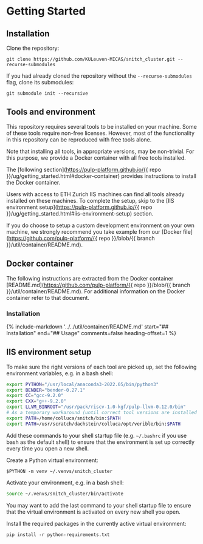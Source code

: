 <!--start-section-1-->

# Getting Started

## Installation

Clone the repository:
```shell
git clone https://github.com/KULeuven-MICAS/snitch_cluster.git --recurse-submodules
```

If you had already cloned the repository without the `--recurse-submodules` flag, clone its submodules:
```shell
git submodule init --recursive
```

## Tools and environment

This repository requires several tools to be installed on your machine. Some of these tools require non-free licenses. However, most of the functionality in this repository can be reproduced with free tools alone.

Note that installing all tools, in appropriate versions, may be non-trivial. For this purpose, we provide a Docker container with all free tools installed.

The [following section](https://pulp-platform.github.io/{{ repo }}/ug/getting_started.html#docker-container) provides instructions to install the Docker container.

Users with access to ETH Zurich IIS machines can find all tools already installed on these machines. To complete the setup, skip to the [IIS environment setup](https://pulp-platform.github.io/{{ repo }}/ug/getting_started.html#iis-environment-setup) section.

If you do choose to setup a custom development environment on your own machine, we strongly recommend you take example from our [Docker file](https://github.com/pulp-platform/{{ repo }}/blob/{{ branch }}/util/container/README.md).

## Docker container

<!--end-section-1-->

The following instructions are extracted from the Docker container [README.md](https://github.com/pulp-platform/{{ repo }}/blob/{{ branch }}/util/container/README.md). For additional information on the Docker container refer to that document.

### Installation

{%
   include-markdown '../../util/container/README.md'
   start="## Installation"
   end="## Usage"
   comments=false
   heading-offset=1
%}

<!--start-section-2-->

## IIS environment setup

To make sure the right versions of each tool are picked up, set the following environment variables, e.g. in a bash shell:

```bash
export PYTHON="/usr/local/anaconda3-2022.05/bin/python3"
export BENDER="bender-0.27.1"
export CC="gcc-9.2.0"
export CXX="g++-9.2.0"
export LLVM_BINROOT="/usr/pack/riscv-1.0-kgf/pulp-llvm-0.12.0/bin"
# As a temporary workaround (until correct tool versions are installed system-wide):
export PATH=/home/colluca/snitch/bin:$PATH
export PATH=/usr/scratch/dachstein/colluca/opt/verible/bin:$PATH
```

Add these commands to your shell startup file (e.g. `~/.bashrc` if you use bash as the default shell) to ensure that the environment is set up correctly every time you open a new shell.

Create a Python virtual environment:

```shell
$PYTHON -m venv ~/.venvs/snitch_cluster
```

Activate your environment, e.g. in a bash shell:

```bash
source ~/.venvs/snitch_cluster/bin/activate
```

You may want to add the last command to your shell startup file to ensure that the virtual environment is activated on every new shell you open.

Install the required packages in the currently active virtual environment:

```shell
pip install -r python-requirements.txt
```
<!--end-section-2-->
